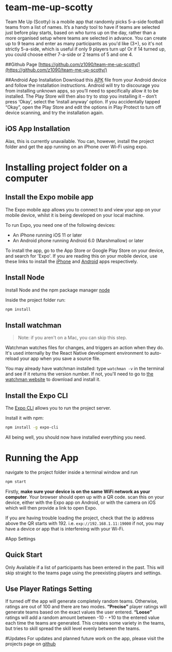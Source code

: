 # team-me-up-scotty

Team Me Up (Scotty) is a mobile app that randomly picks 5-a-side football teams from a list of names. It’s a handy tool to have if teams are selected just before play starts, based on who turns up on the day, rather than a more organised setup where teams are selected in advance. You can create up to 9 teams and enter as many participants as you'd like (3+), so it's not strictly 5-a-side, which is useful if only 9 players turn up! Or if 14 turned up, you could choose either 7-a-side or 2 teams of 5 and one 4.

##Github Page
[https://github.com/z1090/team-me-up-scotty/](https://github.com/z1090/team-me-up-scotty/)

<!-- break -->

##Android App Installation
Download this [APK](https://drive.google.com/drive/folders/1bcA7hpoCwWewikyZK5JWfCBg8uDyf9G4)
file from your Android device and follow the installation instructions. Android will try to discourage you from installing unknown apps, so you’ll need to specifically allow it to be installed. The Play Store will then also try to stop you installing it – don’t press ‘Okay’, select the ‘install anyway’ option. If you accidentally tapped “Okay”, open the Play Store and edit the options in Play Protect to turn off device scanning, and try the installation again.

## iOS App Installation

Alas, this is currently unavailable. You can, however, install the project folder and get the app running on an iPhone over Wi-Fi using expo.

<!-- break -->

# Installing project folder on a computer

## Install the Expo mobile app

The Expo mobile app allows you to connect to and view your app on your mobile device, whilst it is being developed on your local machine.

To run Expo, you need one of the following devices:

-   An iPhone running iOS 11 or later
-   An Android phone running Android 6.0 (Marshmallow) or later

To install the app, go to the App Store or Google Play Store on your device, and search for 'Expo'. If you are reading this on your mobile device, use these links to install the [iPhone](https://itunes.apple.com/app/apple-store/id982107779?mt=8) and [Android](https://play.google.com/store/apps/details?id=host.exp.exponent) apps respectively.

<!-- break -->

## Install Node

Install Node and the npm package manager [node](https://nodejs.org/en/download/)

Inside the project folder run:

```bash
npm install
```

## Install watchman

> Note: if you aren't on a Mac, you can skip this step.

Watchman watches files for changes, and triggers an action when they do. It's used internally by the React Native development environment to auto-reload your app when you save a source file.

You may already have watchman installed: type `watchman -v` in the terminal and see if it returns the version number. If not, you'll need to go to [the watchman website](https://facebook.github.io/watchman/) to download and install it.

<!-- break -->

## Install the Expo CLI

The [Expo CLI](https://docs.expo.io/versions/latest/workflow/expo-cli) allows you to run the project server.

Install it with npm:

```bash
npm install -g expo-cli
```

All being well, you should now have installed everything you need.

<!-- break -->

# Running the App

navigate to the project folder inside a terminal window and run

```bash
npm start
```

Firstly, **make sure your device is on the same WiFi network as your computer**. Your browser should open up with a QR code. scan this on your device, either with the Expo app on Android, or with the camera on iOS which will then provide a link to open Expo.

If you are having trouble loading the project, check that the ip address above the QR starts with 192. i.e. `exp://192.168.1.11:19000` if not, you may have a device or app that is interfereing with your Wi-Fi.

<!-- break -->

#App Settings

## Quick Start

Only Available if a list of participants has been entered in the past. This will skip straight to the teams page using the preexisting players and settings.

## Use Player Ratings Setting

If turned off the app will generate completely random teams. Otherwise, ratings are out of 100 and there are two modes.
**“Precise”** player ratings will generate teams based on the exact values the user entered.
**“Loose”** ratings will add a random amount between -10 - +10 to the entered value each time the teams are generated. This creates some variety in the teams, but tries to skill spread the skill level evenly between the teams.

<!-- break -->

#Updates
For updates and planned future work on the app, please visit the projects page on [github](https://github.com/z1090/team-me-up-scotty/projects)
